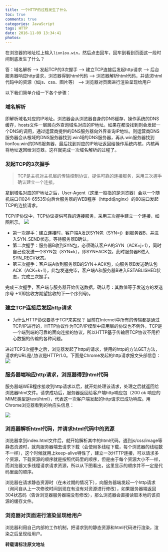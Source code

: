 ```yaml
---
title: 一个HTTP的过程发生了什么
toc: true
comments: true
categories: JavaScript
tags: HTTP
date: 2016-11-09 13:34:41
photos:
---
```

在浏览器的地址栏上输入`lion1ou.win`，然后点击回车，回车到看到页面这一段时间到底发生了什么？

答：域名解析 --> 发起TCP的3次握手 --> 建立TCP连接后发起http请求 --> 后台服务器响应http请求，浏览器得到html代码 --> 浏览器解析html代码，并请求html代码中的资源（如js、css、图片等） --> 浏览器对页面进行渲染呈现给用户
<!--more-->

以下我们简单介绍一下各个步骤：

### 域名解析

即解析域名对应的IP地址。浏览器会从浏览器自身的DNS缓存，操作系统的DNS缓存，hosts文件一层层向外查询域名对应的IP地址。如果在都没找到则会发起一个DNS的调用，通过运营商提供的DNS服务器向外界查询IP地址。则运营商DNS服务器会从根域的DNS服务器找到.win域的DNS服务器，再从.win服务器找到lion1ou.win的DNS服务器，最后找到对应的IP地址返回给操作系统内核，内核再将地址返回给浏览器。这样就完成一次域名解析的过程了。

### 发起TCP的3次握手
>TCP是主机对主机层的传输控制协议，提供可靠的连接服务，采用三次握手确认建立一个连接。

拿到域名对应的IP地址之后，User-Agent（这里一般指的是浏览器）会以一个随机端口(1024-65535)向后台服务器的WEB程序（httpd或nginx）的80端口发起TCP的连接请求。

TCP/IP协议中，TCP协议提供可靠的连接服务，采用三次握手建立一个连接，如图所示。
![](http://ww2.sinaimg.cn/large/65e4f1e6gw1f9nacook42j20cv07gdfw.jpg)

* 第一次握手：建立连接时，客户端A发送SYN包（SYN=j）到服务器B，并进入SYN_SEND状态，等待服务器B确认。
* 第二次握手：服务器B收到SYN包，必须确认客户A的SYN（ACK=j+1），同时自己也发送一个SYN包（SYN=k），即SYN+ACK包，此时服务器B进入SYN_RECV状态。
* 第三次握手：客户端A收到服务器B的SYN＋ACK包，向服务器B发送确认包ACK（ACK=k+1），此包发送完毕，客户端A和服务器B进入ESTABLISHED状态，完成三次握手。

完成三次握手，客户端与服务器开始传送数据。确认号：其数值等于发送方的发送序号 +1(即接收方期望接收的下一个序列号)。

### 建立TCP连接后发起http请求

* 为什么HTTP协议要基于TCP来实现？
目前在Internet中所有的传输都是通过TCP/IP进行的，HTTP协议作为TCP/IP模型中应用层的协议也不例外，TCP是一个端到端的可靠的面向连接的协议，所以HTTP基于传输层TCP协议不用担心数据的传输的各种问题。

进过TCP3次握手之后，浏览器发起了http的请求，使用的http的方法GET方法，请求的URL是/,协议是HTTP/1.0。下面是Chrome发起的http请求报文头部信息：
![](http://ww1.sinaimg.cn/large/65e4f1e6gw1f9ndscnlj4j20q605xabc.jpg)

### 服务器端响应http请求，浏览器得到html代码
服务器端WEB程序接收到http请求以后，就开始处理该请求，处理之后就返回给浏览器html文件。请求成功后，服务器返回给客户端http响应包（200 ok 响应的MIME类型是text/html），代表这一次客户端发起的http请求已成功响应。用Chrome浏览器看到的响应头信息：

![](http://ww2.sinaimg.cn/large/65e4f1e6gw1f9ndsuy06xj216a06ijsi.jpg)

###  浏览器解析html代码，并请求html代码中的资源

浏览器拿到index.html文件后，就开始解析其中的html代码，遇到js/css/image等静态资源时，就向服务器端去请求下载（会使用多线程下载，每个浏览器的线程数不一样），这个时候就用上keep-alive特性了，建立一次HTTP连接，可以请求多个资源，下载资源的顺序就是按照代码里的顺序，但是由于每个资源大小不一样，而浏览器又多线程请求请求资源，所以从下图看出，这里显示的顺序并不一定是代码里面的顺序。

浏览器在请求静态资源时（在未过期的情况下），向服务器端发起一个http请求（询问自从上一次修改时间到现在有没有对资源进行修改），如果服务器端返回304状态码（告诉浏览器服务器端没有修改），那么浏览器会直接读取本地的该资源的缓存文件。

### 浏览器对页面进行渲染呈现给用户

浏览器利用自己内部的工作机制，把请求到的静态资源和html代码进行渲染，渲染之后呈现给用户。



**转载请标注原文地址**                           
